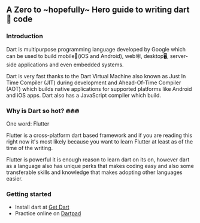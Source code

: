 ## A Zero to ~hopefully~ Hero guide to writing dart 🎯 code

### Introduction

Dart is multipurpose programming language developed by Google which can be used to build mobile📱(iOS and Android), web🕸️, desktop🖥️, server-side applications and even embedded systems.

Dart is very fast thanks to the Dart Virtual Machine also known as Just In Time Compiler (JIT) during development and Ahead-Of-Time Compiler (AOT) which builds native applications for supported platforms like Android and iOS apps. Dart also has a JavaScript compiler which build.

### Why is Dart so hot? 🔥🔥🔥

One word: Flutter

Flutter is a cross-platform dart based framework and if you are reading this right now it's most likely because you want to learn Flutter at least as of the time of the writing.

Flutter is powerful it is enough reason to learn dart on its on, however dart as a language also has unique perks that makes coding easy and also some transferable skills and knowledge that makes adopting other languages easier.

### Getting started
- Install dart at [Get Dart](https://dart.dev/get-dart)
- Practice online on [Dartpad](https://dartpad.dev)